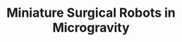 ---
layout: default
categories: ['Mechanical Design']
title: Miniature Surgical Robots in Microgravity
authors: <a href="https://www.linkedin.com/in/tom-frederick-4a862125/">Tom Frederick</a>, <a href="https://www.linkedin.com/in/kearney-lackas-264b6376/">Kearney Lackas</a>, <a href="https://www.linkedin.com/in/anton-simorov-b42ab515a/">Anton Simorov</a>, WG Bircher
thing: A mobile surgical suite to facilitate testing of miniature surgical robots in <a href="https://www.youtube.com/watch?v=9wwngn_5km4&ab_channel=WalterBircher">microgravity</a>, aboard a <a href="https://www.gozerog.com/home/">ZeroG Plane</a>, supporting research in the <a href="https://www.unmc.edu/cast">Center for Advanced Surgical Technologies</a> at <a href="https://www.unl.edu/">UNL</a>
year: 2014
award:
doi: http://dx.doi.org/XX.XXX/
---